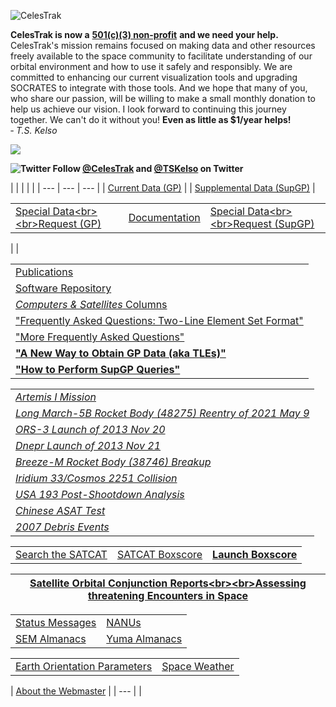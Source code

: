 ![CelesTrak](https://celestrak.org/images/CT-logo-lg-horz-1600x550REG.png)

**CelesTrak is now a**
**[501(c)(3) non-profit](https://apps.irs.gov/pub/epostcard/dl/FinalLetter_86-3575285_CELESTRAK_10062021_00.tif "IRS Determination Letter (TIF format)")**
**and we need your help.** CelesTrak's mission remains focused on making data
and other resources freely available to the space community to facilitate
understanding of our orbital environment and how to use it safely and
responsibly. We are committed to enhancing our current visualization tools and
upgrading SOCRATES to integrate with those tools. And we hope that many of you,
who share our passion, will be willing to make a small monthly donation to help
us achieve our vision. I look forward to continuing this journey together.
We can't do it without you! **Even as little as $1/year helps!** _‑ T.S. Kelso_

![](https://www.paypal.com/en_US/i/scr/pixel.gif)

**![Twitter](https://celestrak.org/images/twitter.png) Follow [@CelesTrak](https://twitter.com/CelesTrak) and [@TSKelso](https://twitter.com/TSKelso) on Twitter**

| |     |     |     |
| --- | --- | --- |
| [Current Data (GP)](https://celestrak.org/NORAD/elements/) |  | [Supplemental Data (SupGP)](https://celestrak.org/NORAD/elements/supplemental/) |

|     |     |     |
| --- | --- | --- |
| [Special Data\<br>\<br>Request (GP)](https://celestrak.org/NORAD/archives/request.php) | [Documentation](https://celestrak.org/NORAD/documentation/) | [Special Data\<br>\<br>Request (SupGP)](https://celestrak.org/NORAD/archives/sup-request.php) |

|
|

|     |
| --- |
| [Publications](https://celestrak.org/publications/) |
| [Software Repository](https://celestrak.org/software/) |
| [_Computers & Satellites_ Columns](https://celestrak.org/columns/) |
| ["Frequently Asked Questions: Two-Line Element Set Format"](https://celestrak.org/columns/v04n03/) |
| ["More Frequently Asked Questions"](https://celestrak.org/columns/v04n05/) |
| [**"A New Way to Obtain GP Data (aka TLEs)"**](https://celestrak.org/NORAD/documentation/gp-data-formats.php) |
| [**"How to Perform SupGP Queries"**](https://celestrak.org/NORAD/documentation/sup-gp-queries.php) |

|     |
| --- |
| [_Artemis I Mission_](https://celestrak.org/events/Artemis-I/) |
| [_Long March-5B Rocket Body (48275) Reentry of 2021 May 9_](https://celestrak.org/events/48275-reentry/) |
| [_ORS-3 Launch of 2013 Nov 20_](https://celestrak.org/events/ors-3.php) |
| [_Dnepr Launch of 2013 Nov 21_](https://celestrak.org/events/dnepr.php) |
| [_Breeze-M Rocket Body (38746) Breakup_](https://celestrak.org/events/38746-Breakup/) |
| [_Iridium 33/Cosmos 2251 Collision_](https://celestrak.org/events/collision/) |
| [_USA 193 Post-Shootdown Analysis_](https://celestrak.org/events/usa-193.php) |
| [_Chinese ASAT Test_](https://celestrak.org/events/asat.php) |
| [_2007 Debris Events_](https://celestrak.org/events/debris-events.php) |

|     |     |     |
| --- | --- | --- |
| [Search the SATCAT](https://celestrak.org/satcat/search.php) | [SATCAT Boxscore](https://celestrak.org/satcat/boxscore.php) | [**Launch Boxscore**](https://celestrak.org/satcat/launch-boxscore.php) |

| [Satellite Orbital Conjunction Reports\<br>\<br>Assessing threatening Encounters in Space](https://celestrak.org/SOCRATES/) |
| --- |

|     |     |
| --- | --- |
| [Status Messages](https://celestrak.org/GPS/status/) | [NANUs](https://celestrak.org/GPS/NANU/) |
| [SEM Almanacs](https://celestrak.org/GPS/almanac/SEM/) | [Yuma Almanacs](https://celestrak.org/GPS/almanac/Yuma/) |

|     |     |
| --- | --- |
| [Earth Orientation Parameters](https://celestrak.org/SpaceData/) | [Space Weather](https://celestrak.org/SpaceData/) |

| [About the Webmaster](https://celestrak.org/webmaster.php) |
| --- | |